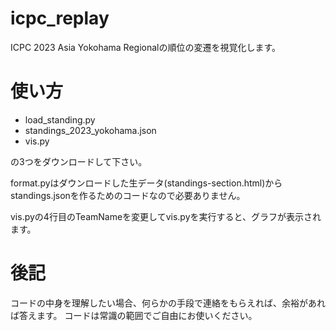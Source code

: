 # icpc_replay
ICPC 2023 Asia Yokohama Regionalの順位の変遷を視覚化します。

# 使い方
- load_standing.py
- standings_2023_yokohama.json
- vis.py

の3つをダウンロードして下さい。

format.pyはダウンロードした生データ(standings-section.html)からstandings.jsonを作るためのコードなので必要ありません。

vis.pyの4行目のTeamNameを変更してvis.pyを実行すると、グラフが表示されます。

# 後記
コードの中身を理解したい場合、何らかの手段で連絡をもらえれば、余裕があれば答えます。
コードは常識の範囲でご自由にお使いください。

